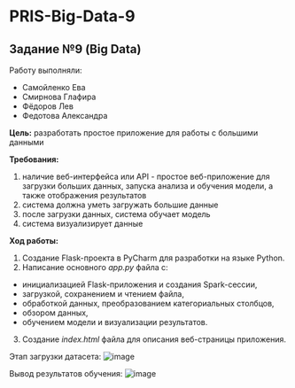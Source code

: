 # PRIS-Big-Data-9
## Задание №9 (Big Data) 

Работу выполняли:
- Самойленко Ева
- Смирнова Глафира
- Фёдоров Лев
- Федотова Александра

**Цель:** разработать простое приложение для работы с большими данными

**Требования:**
1. наличие веб-интерфейса или API - простое веб-приложение для загрузки больших данных, запуска анализа и обучения модели, а также отображения результатов
2. система  должна уметь загружать большие данные
3. после загрузки данных, система обучает модель 
4. система визуализирует данные

**Ход работы:**
1. Создание Flask-проекта в PyCharm для разработки на языке Python.
2. Написание основного _app.py_ файла с:
  - инициализацией Flask-приложения и создания Spark-сессии,
  - загрузкой, сохранением и чтением файла,
  - обработкой данных, преобразованием категориальных столбцов,
  - обзором данных,
  - обучением модели и визуализации результатов.
3. Создание _index.html_ файла для описания веб-страницы приложения.

Этап загрузки датасета:
![image](https://github.com/user-attachments/assets/8927bd20-3d8e-496d-ad98-0be771bcc74f)

Вывод результатов обучения:
![image](https://github.com/user-attachments/assets/3fe9ce48-ae87-4855-8aa5-48740a0d5d71)
